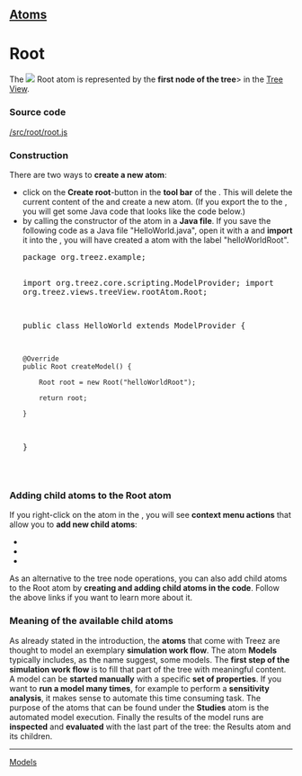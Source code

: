 [Atoms](../atoms.md)
----

# Root

The <img src="../icons/root.png"> Root atom is represented by the **first node of the tree**> in the [Tree View](./treeView.md). 


<H3>Source code</H3>

[/src/root/root.js](../../src/root/root.js)

<H3>Construction</H3>

There are two ways to <b>create a new <a class="root"></a> atom</b>: 
<ul>
	<li>click on the <b>Create root</b>-button in the <b>tool bar</b> of the <a class = "treezView"></a>. This 
	    will delete the current content of the <a class = "treezView"></a> and create a new <a class="root"></a> atom. 
	    (If you export the <a class="root"></a> to the <a class = "textEditor"></a>, you will get some Java code 
	    that looks like the code below.)
	</li>
	<li>by calling the constructor of the <a class="root"></a> atom in a <b>Java file</b>. If you save the following 
	    code as a Java file "HelloWorld.java", open it with a <a class = "textEditor"></a> and <b>import</b> it into the 
	    <a class = "treezView"></a>, you will have created a <a class="root"></a> atom with the label "helloWorldRoot".	
	<pre class="prettyprint">package org.treez.example;

import org.treez.core.scripting.ModelProvider;
import org.treez.views.treeView.rootAtom.Root;

public class HelloWorld extends ModelProvider {

	@Override
	public Root createModel() {

		Root root = new Root("helloWorldRoot");

		return root;

	}
}</pre>	     
	</li>
</ul>

<H3>Adding child atoms to the Root atom</H3>

If you right-click on the <a class="root"></a> atom in the <a class = "treezView"></a>, you will see 
<b>context menu actions</b> that allow you to <b>add new child atoms</b>: 
<ul>
<li><a class="models"></a></li>
<li><a class="studies"></a></li>
<li><a class="results"></a></li>
</ul>

As an alternative to the tree node operations, you can also add child atoms to the Root atom by <b>creating and 
adding child atoms in the code</b>. Follow the above links if you want to learn more about it.
</pre>

<H3>Meaning of the available child atoms</H3>

As already stated in the introduction, the <b>atoms</b> that come with Treez are thought to model an 
exemplary <b>simulation work flow</b>. The atom <b>Models</b> typically includes, as the name suggest, 
some models. The <b>first step of the simulation work flow</b> is to fill that part of the tree with meaningful
content. A model can be <b>started manually</b> with a specific <b>set of properties</b>. If you want to 
<b>run a model many times</b>, for example to perform a <b>sensitivity analysis</b>, it makes sense to 
automate this time consuming task. The purpose of the atoms that can be found under the <b>Studies</b> 
atom is the automated model execution. Finally the results of the model runs are <b>inspected</b> 
and <b>evaluated</b> with the last part of the tree: the Results atom and its children.    

</body>

<!-- add hyper links -->
<script> 
	$('.treezView').attr('href','../treezView/TreezView.html');  		
	$('.models').attr('href','../../../org.treez.model/help/atoms/Models.html'); 	
	$('.studies').attr('href','../../../org.treez.study/help/atoms/Studies.html'); 	
	$('.results').attr('href','../../../org.treez.results/help/atoms/Results.html'); 		 
</script>

----
[Models](./model/models.md)

